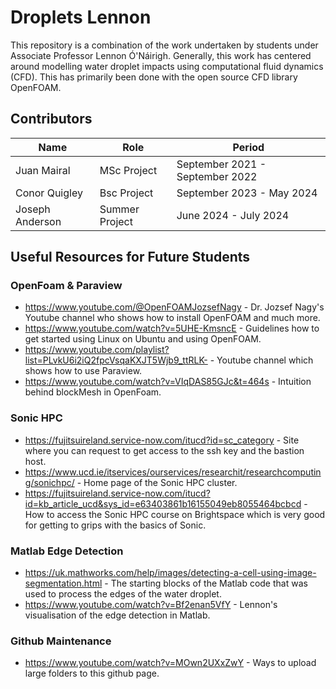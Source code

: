 # Droplets Lennon

This repository is a combination of the work undertaken by students under Associate Professor Lennon Ó'Náirigh. Generally, this work has centered around modelling water droplet impacts using computational fluid dynamics (CFD). This has primarily been done with the open source CFD library OpenFOAM.  

## Contributors

| Name                  | Role       | Period       |
|-----------------------|---------------|------------|
| Juan Mairal              | MSc Project     | September 2021 - September 2022   |
| Conor Quigley            | Bsc Project     | September 2023 - May 2024 |
| Joseph Anderson           | Summer Project     | June 2024 - July 2024   |

## Useful Resources for Future Students

### OpenFoam & Paraview
- https://www.youtube.com/@OpenFOAMJozsefNagy - Dr. Jozsef Nagy's Youtube channel who shows how to install OpenFOAM and much more.
- https://www.youtube.com/watch?v=5UHE-KmsncE - Guidelines how to get started using Linux on Ubuntu and using OpenFOAM. 
- https://www.youtube.com/playlist?list=PLvkU6i2iQ2fpcVsqaKXJT5Wjb9_ttRLK- - Youtube channel which shows how to use Paraview.
- https://www.youtube.com/watch?v=VIqDAS85GJc&t=464s - Intuition behind blockMesh in OpenFoam. 

### Sonic HPC 
- https://fujitsuireland.service-now.com/itucd?id=sc_category - Site where you can request to get access to the ssh key and the bastion host. 
- https://www.ucd.ie/itservices/ourservices/researchit/researchcomputing/sonichpc/ - Home page of the Sonic HPC cluster.
- https://fujitsuireland.service-now.com/itucd?id=kb_article_ucd&sys_id=e63403861b16155049eb8055464bcbcd - How to access the Sonic HPC course on Brightspace which is very good for getting to grips with the basics of Sonic.

### Matlab Edge Detection 
- https://uk.mathworks.com/help/images/detecting-a-cell-using-image-segmentation.html - The starting blocks of the Matlab code that was used to process the edges of the water droplet. 
- https://www.youtube.com/watch?v=Bf2enan5VfY - Lennon's visualisation of the edge detection in Matlab. 

### Github Maintenance
- https://www.youtube.com/watch?v=MOwn2UXxZwY - Ways to upload large folders to this github page.

